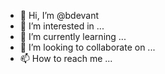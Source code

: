 - 👋 Hi, I’m @bdevant
- 👀 I’m interested in ...
- 🌱 I’m currently learning ...
- 💞️ I’m looking to collaborate on ...
- 📫 How to reach me ...

<!---
bdevant/bdevant is a ✨ special ✨ repository because its `README.md` (this file) appears on your GitHub profile.
You can click the Preview link to take a look at your changes.
--->
